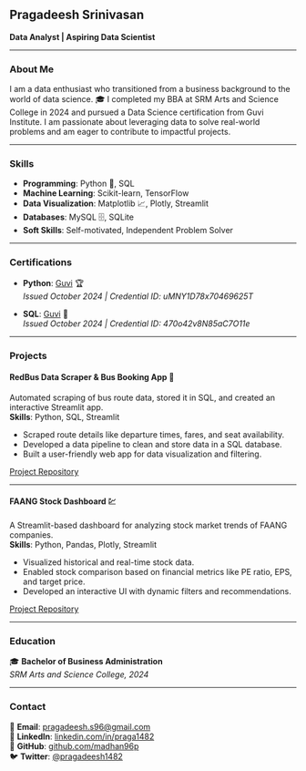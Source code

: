 ## **Pragadeesh Srinivasan**  
**Data Analyst | Aspiring Data Scientist**  

---

### **About Me**  
I am a data enthusiast who transitioned from a business background to the world of data science. 🎓 I completed my BBA at SRM Arts and Science College in 2024 and pursued a Data Science certification from Guvi Institute. I am passionate about leveraging data to solve real-world problems and am eager to contribute to impactful projects.

---

### **Skills**  
- **Programming**: Python 🐍, SQL  
- **Machine Learning**: Scikit-learn, TensorFlow  
- **Data Visualization**: Matplotlib 📈, Plotly, Streamlit  
- **Databases**: MySQL 🗄️, SQLite  
- **Soft Skills**: Self-motivated, Independent Problem Solver  

---

### **Certifications**  
- **Python**: [Guvi](https://www.guvi.in/verify-certificate?id=uMNY1D78x70469625T) 🏆  
  *Issued October 2024 | Credential ID: uMNY1D78x70469625T*  

- **SQL**: [Guvi](https://www.guvi.in/verify-certificate?id=470o42v8N85aC7O11e) 📜  
  *Issued October 2024 | Credential ID: 470o42v8N85aC7O11e*

---

### **Projects**

#### **RedBus Data Scraper & Bus Booking App** 🚌  
Automated scraping of bus route data, stored it in SQL, and created an interactive Streamlit app.  
**Skills**: Python, SQL, Streamlit  
- Scraped route details like departure times, fares, and seat availability.  
- Developed a data pipeline to clean and store data in a SQL database.  
- Built a user-friendly web app for data visualization and filtering.  

[Project Repository](https://github.com/madhan96p/Red_bus_final)

---

#### **FAANG Stock Dashboard** 💹  
A Streamlit-based dashboard for analyzing stock market trends of FAANG companies.  
**Skills**: Python, Pandas, Plotly, Streamlit  
- Visualized historical and real-time stock data.  
- Enabled stock comparison based on financial metrics like PE ratio, EPS, and target price.  
- Developed an interactive UI with dynamic filters and recommendations.  

[Project Repository](https://github.com/madhan96p/FAANG)

---
### **Education**  
🎓 **Bachelor of Business Administration**  
  *SRM Arts and Science College, 2024*

---

### **Contact**  
📧 **Email**: pragadeesh.s96@gmail.com  
🔗 **LinkedIn**: [linkedin.com/in/praga1482](https://linkedin.com/in/praga1482)  
🐙 **GitHub**: [github.com/madhan96p](https://github.com/madhan96p)  
🐦 **Twitter**: [@pragadeesh1482](https://x.com/pragadeesh1482)  
